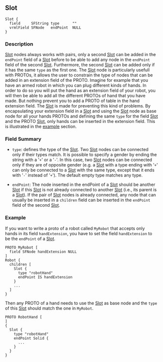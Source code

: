 ## Slot

```
Slot {
  field     SFString type      ""
  vrmlField SFNode   endPoint  NULL
}
```

### Description

[Slot](#slot) nodes always works with pairs, only a second [Slot](#slot) can be
added in the `endPoint` field of a [Slot](#slot) before to be able to add any
node in the `endPoint` field of the second [Slot](#slot). Furthermore, the
second [Slot](#slot) can be added only if it has the same `type` as the first
one.  The [Slot](#slot) node is particularly usefull with PROTOs, it allows the
user to constrain the type of nodes that can be added in an extension field of
the PROTO. Imagine for example that you have an armed robot in which you can
plug different kinds of hands. In order to do so you will put the hand as an
extension field of your robot, you will then be able to add all the different
PROTOs of hand that you have made. But nothing prevent you to add a PROTO of
table in the hand extension field. The [Slot](#slot) is made for preventing this
kind of problems. By encapsulating your extension field in a [Slot](#slot) and
using the [Slot](#slot) node as base node for all your hands PROTOs and defining
the same `type` for the field [Slot](#slot) and the PROTO [Slot](#slot), only
hands can be inserted in the extension field. This is illustrated in the
[example](#example) section.

### Field Summary

- `type`: defines the type of the [Slot](#slot). Two [Slot](#slot) nodes can be
connected only if their types match. It is possible to specify a gender by
ending the string with a '`+`' or a '`-`'. In this case, two [Slot](#slot) nodes
can be connected only if they are of opposite gender (e.g. a [Slot](#slot) with
a type ending with '`+`' can only be connected to a [Slot](#slot) with the same
type, except that it ends with '`-`' instead of '`+`'). The default empty type
matches any type.

- `endPoint`: The node inserted in the endPoint of a [Slot](#slot) should be
another [Slot](#slot) if this [Slot](#slot) is not already connected to another
[Slot](#slot) (i.e., its parent is a [Slot](#slot)). If the pair of
[Slot](#slot) nodes is already connected, any node that can usually be inserted
in a `children` field can be inserted in the `endPoint` field of the second
[Slot](#slot).

### Example

If you want to write a proto of a robot called `MyRobot` that accepts only hands
in its field `handExtension`, you have to set the field `handExtension` to be
the `endPoint` of a [Slot](#slot).

```
PROTO MyRobot [
  field SFNode handExtension NULL
]
Robot {
  children [
    Slot {
      type "robotHand"
      endPoint IS handExtension
    }
    ...
  ]
}
```

Then any PROTO of a hand needs to use the [Slot](#slot) as base node and the
`type` of this [Slot](#slot) should match the one in `MyRobot`.

```
PROTO RobotHand [
]
{
  Slot {
    type "robotHand"
    endPoint Solid {
      ...
    }
  }
}
```
